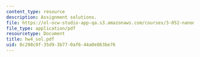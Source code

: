 ```yaml
---
content_type: resource
description: Assignment solutions.
file: https://ol-ocw-studio-app-qa.s3.amazonaws.com/courses/3-052-nanomechanics-of-materials-and-biomaterials-spring-2007/8c298c0f35d93b770af644a0e863be76_hw4_sol.pdf
file_type: application/pdf
resourcetype: Document
title: hw4_sol.pdf
uid: 8c298c0f-35d9-3b77-0af6-44a0e863be76
---
```

